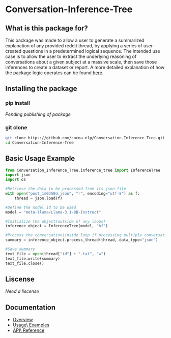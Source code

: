 # Conversation-Inference-Tree

## What is this package for?

This package was made to allow a user to generate a summarized explanation of any provided reddit thread, by applying a series of user-created questions in a predetermined logical sequence.  The intended use case is to allow the user to extract the underlying reasoning of conversations about a given subject at a massive scale, then save those inferences to create a dataset or report. A more detailed explanation of how the package logic operates can be found [here](docs/overview.md).

## Installing the package

### pip install

*Pending publishing of package*

### git clone

```bash
git clone https://github.com/cocoa-nlp/Conversation-Inference-Tree.git
cd Conversation-Inference-Tree
```

## Basic Usage Example

```python
from Conversation_Inference_Tree.inference_tree import InferenceTree
import json
import os

#Retrieve the data to be processed from its json file
with open("post_1m0350d.json", "r", encoding="utf-8") as f:
    thread = json.load(f)

#Define the model id to be used
model = "meta-llama/Llama-3.1-8B-Instruct"

#Initialize the object(outside of any loops)
inference_object = InferenceTree(model, "hf") 

#Process the conversation(inside loop if processing multiple conversations)
summary = inference_object.process_thread(thread, data_type="json")

#Save summary
text_file = open(thread["id"] + ".txt", "w")
text_file.write(summary)
text_file.close()
```

## Liscense

*Need a liscense*

## Documentation

- [Overview](docs/overview.md)
- [Usage\ Examples](docs/usage.md)
- [API\ Reference](docs/api.md)
